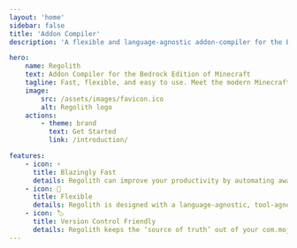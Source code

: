 ```yaml
---
layout: 'home'
sidebar: false
title: 'Addon Compiler'
description: 'A flexible and language-agnostic addon-compiler for the Bedrock Edition of Minecraft.'

hero:
    name: Regolith
    text: Addon Compiler for the Bedrock Edition of Minecraft
    tagline: Fast, flexible, and easy to use. Meet the modern Minecraft Bedrock tooling.
    image:
        src: /assets/images/favicon.ico
        alt: Regolith logo
    actions:
        - theme: brand
          text: Get Started
          link: /introduction/

features:
    - icon: ⚡️
      title: Blazingly Fast
      details: Regolith can improve your productivity by automating away boring or repetitive tasks.
    - icon: 🧩
      title: Flexible
      details: Regolith is designed with a language-agnostic, tool-agnostic feature set. The flexibility of Regolith allows you to bring all scripts and tools under a single, unified workflow.
    - icon: 🏷️
      title: Version Control Friendly
      details: Regolith keeps the ‘source of truth’ out of your com.mojang folder, allowing for seamless git integration.
---
```

